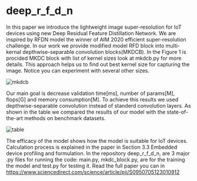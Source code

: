 # deep_r_f_d_n
In this paper we introduce the lightweight image super-resolution for IoT devices using new Deep Residual Feature Distillation Network. We are inspired by RFDN model the winner of AIM 2020 efficient super-resolution challenge. In our work we provide modified model RFD block into multi-kernal depthwise-separable convolution blocks(MKDCB). In the Figure 1 is procided MKDC block with list of kernel sizes look at mkdcb.py for more details. This approach helps us to find out best kernel size for capturing the image. Notice you can experiment with several other sizes.

![mkdcb](https://github.com/sevaramardi/deep_r_f_d_n/assets/122605318/8cfe7cd0-878e-4ecd-b8e7-c6206c2500d2)

Our main goal is decrease validation time[ms], number of params[M], flops[G] and memory consumption[M]. To achieve this results we used depthwise-separable convolution instead of standerd convolution layers. As shown in the table we compared the results of our model with the state-of-the-art methods on benchmark datasets. 

![table](https://github.com/sevaramardi/deep_r_f_d_n/assets/122605318/82cf8e47-d46e-40ed-b65d-5919e3eea1f0)

The efficacy of the model shows how the model is suitable for IoT devices. Calculation process is explained in the paper in Section 3.3 Embedded device profiling and formulation.
In the repository deep_r_f_d_n, are 3 major .py files for
running the code: main.py, mkdc_block.py, are for the training the
model and test.py for testing it.
Read the full paper you can in https://www.sciencedirect.com/science/article/pii/S0950705123010912









 
